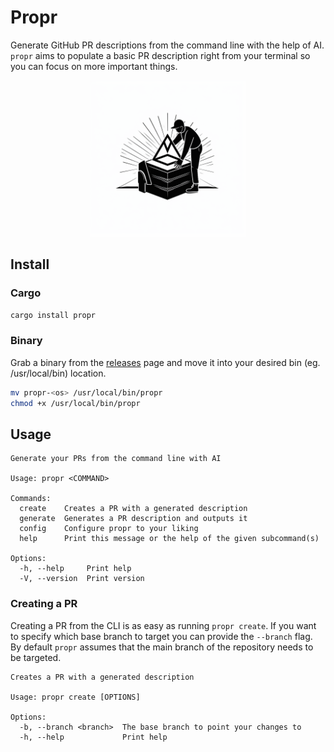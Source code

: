 # Propr

Generate GitHub PR descriptions from the command line with the help of AI. 
`propr` aims to populate a basic PR description right from your terminal so you can focus on more important things.

<p align="center">
<img src="./resources/logo.png" width="250">

## Install

### Cargo

```bash
cargo install propr
```

### Binary

Grab a binary from the [releases](https://github.com/segersniels/propr-cli/releases) page and move it into your desired bin (eg. /usr/local/bin) location.

```bash
mv propr-<os> /usr/local/bin/propr
chmod +x /usr/local/bin/propr
```

## Usage

```
Generate your PRs from the command line with AI

Usage: propr <COMMAND>

Commands:
  create    Creates a PR with a generated description
  generate  Generates a PR description and outputs it
  config    Configure propr to your liking
  help      Print this message or the help of the given subcommand(s)

Options:
  -h, --help     Print help
  -V, --version  Print version
```

### Creating a PR

Creating a PR from the CLI is as easy as running `propr create`. If you want to specify which base branch to target you can provide the `--branch` flag. By default `propr` assumes that the main branch of the repository needs to be targeted.

```
Creates a PR with a generated description

Usage: propr create [OPTIONS]

Options:
  -b, --branch <branch>  The base branch to point your changes to
  -h, --help             Print help
```